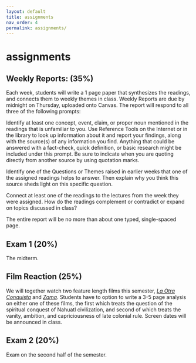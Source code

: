```yaml
---
layout: default
title: assignments
nav_order: 4
permalink: assignments/
---
```


# assignments

## Weekly Reports: (35%)

Each week, students will write a 1 page paper that synthesizes the readings, and connects them to weekly themes in class. Weekly Reports are due by midnight on Thursday, uploaded onto Canvas. The report will respond to all three of the following prompts:

Identify at least one concept, event, claim, or proper noun mentioned in the readings that is unfamiliar to you. Use Reference Tools on the Internet or in the library to look up information about it and report your findings, along with the source(s) of any information you find. Anything that could be answered with a fact-check, quick definition, or basic research might be included under this prompt. Be sure to indicate when you are quoting directly from another source by using quotation marks.

Identify one of the Questions or Themes raised in earlier weeks that one of the assigned readings helps to answer. Then explain why you think this source sheds light on this specific question.

Connect at least one of the readings to the lectures from the week they were assigned. How do the readings complement or contradict or expand on topics discussed in class?

The entire report will be no more than about one typed, single-spaced page.

## Exam 1 (20%)
The midterm.

## Film Reaction (25%)
We will together watch two feature length films this semester, [*La Otra
Conquista*]() and [*Zama*](https://www.imdb.com/title/tt3409848/). Students
have to option to write a 3-5 page analysis on either one of these films, the
first which treats the question of the spiritual conquest of Nahuatl
civilization, and second of which treats the vanity, ambition, and
capriciousness of late colonial rule. Screen dates will be announced in class. 


## Exam 2 (20%)
Exam on the second half of the semester.


